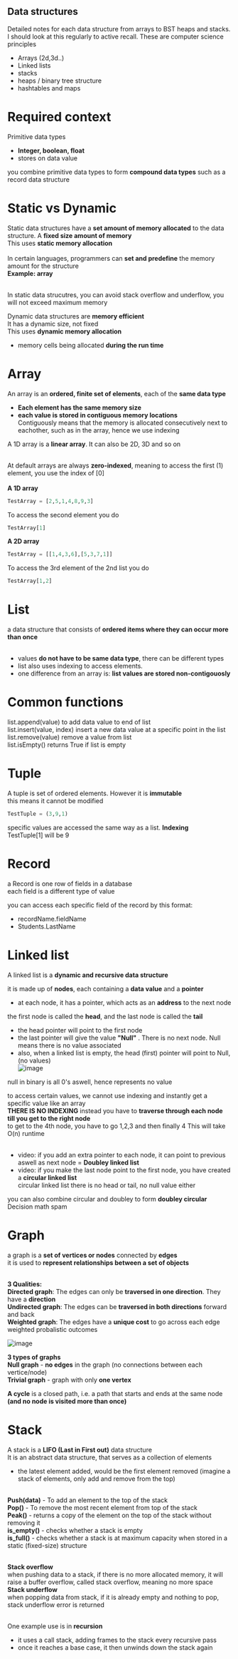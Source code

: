  ## Data structures
 Detailed notes for each data structure from arrays to BST heaps and stacks. I should look at this regularly to active recall. These are computer science principles

- Arrays (2d,3d..)
- Linked lists
- stacks
- heaps / binary tree structure
- hashtables and maps

# Required context
Primitive data types
- **Integer, boolean, float**
- stores on data value

you combine primitive data types to form **compound data types** such as a record data structure

# Static vs Dynamic
Static data structures have a **set amount of memory allocated** to the data structure. A **fixed size amount of memory**<br>
This uses **static memory allocation**<br><br>
In certain languages, programmers can **set and predefine** the memory amount for the structure<br>
**Example: array**<br><br>

In static data strucutres, you can avoid stack overflow and underflow, you will not exceed maximum memory 

Dynamic data structures are **memory efficient** <br>
It has a dynamic size, not fixed<br>
This uses **dynamic memory allocation**
- memory cells being allocated **during the run time**



# Array 
An array is an **ordered, finite set of elements**, each of the **same data type**<br>
- **Each element has the same memory size**
- **each value is stored in contiguous memory locations**<br>
Contiguously means that the memory is allocated consecutively next to eachother, such as in the array, hence we use indexing

A 1D array is a **linear array**. It can also be 2D, 3D and so on<br><br>

At default arrays are always **zero-indexed**, meaning to access the first (1) element, you use the index of [0]
<br><br>
**A 1D array**<br>
```py 
TestArray = [2,5,1,4,8,9,3]
```
To access the second element you do 
```py 
TestArray[1]
```

**A 2D array**<br>
```py 
TestArray = [[1,4,3,6],[5,3,7,1]]
```
To access the 3rd element of the 2nd list you do
```py
TestArray[1,2]
```

# List
a data structure that consists of **ordered items where they can occur more than once**<br><br>
- values **do not have to be same data type**, there can be different types<br>
- list also uses indexing to access elements.<br>
- one difference from an array is: **list values are stored non-contigouosly**

# Common functions
list.append(value) to add data value to end of list <br>
list.insert(value, index) insert a new data value at a specific point in the list<br>
list.remove(value) remove a value from list<br>
list.isEmpty() returns True if list is empty

 

# Tuple 
A tuple is set of ordered elements. However it is <b>immutable</b><br>
this means it cannot be modified 
```py 
TestTuple = (3,9,1)
```
specific values are accessed the same way as a list. **Indexing**<br>
TestTuple[1] will be 9

    
# Record
a Record is one row of fields in a database<br>
each field is a different type of value

you can access each specific field of the record by this format: <br>
- recordName.fieldName <br>
- Students.LastName

# Linked list
A linked list is a **dynamic and recursive data structure** <br>

it is made up of **nodes**, each containing a **data value** and a **pointer**<br>
  - at each node, it has a pointer, which acts as an **address** to the next node<br>

the first node is called the **head**, and the last node is called the **tail**  
  - the head pointer will point to the first node<br>
  - the last pointer will give the value **"Null"** . There is no next node. Null means there is no value associated<br>
  - also, when a linked list is empty, the head (first) pointer will point to Null, (no values)<br>
  ![image](https://github.com/Swiftal13/The-Self-taught-Computer-Scientist/assets/76588047/d33960fe-5a7d-49cd-80f5-093c3c5cbf63)


null in binary is all 0's aswell, hence represents no value


to access certain values, we cannot use indexing and instantly get a specific value like an array<br> **THERE IS NO INDEXING**
instead you have to **traverse through each node till you get to the right node**<br>
to get to the 4th node, you have to go 1,2,3 and then finally 4
This will take O(n) runtime<br><br>


- video: if you add an extra pointer to each node, it can point to previous aswell as next node = **Doubley linked list**<br>
- video: if you make the last node point to the first node, you have created a **circular linked list**<br>
          circular linked list there is no head or tail, no null value either

you can also combine circular and doubley to form **doubley circular**
Decision math spam






# Graph

a graph is a **set of vertices or nodes** connected by **edges**<br>
it is used to **represent relationships between a set of objects**<br><br>

**3 Qualities:**<br>
**Directed graph**: The edges can only be **traversed in one direction**. They have a **direction** <br>
**Undirected graph**: The edges can be **traversed in both directions** forward and back<br>
**Weighted graph**: The edges have a **unique cost** to go across each edge
weighted probalistic outcomes

![image](https://github.com/Swiftal13/The-Self-taught-Computer-Scientist/assets/76588047/8c95cec3-aa16-4ece-ade6-4bac09c1f8ec)

**3 types of graphs**<br>
**Null graph** - **no edges** in the graph (no connections between each vertice/node)<br>
**Trivial graph** - graph with only **one vertex**

**A cycle** is a closed path, i.e. a path that starts and ends at the same node **(and no node is visited more than once)**


# Stack
A stack is a **LIFO (Last in First out)** data structure<br>
It is an abstract data structure, that serves as a collection of elements<br>
- the latest element added, would be the first element removed (imagine a stack of elements, only add and remove from the top)<br><br>

**Push(data)** - To add an element to the top of the stack<br>
**Pop()** - To remove the most recent element from top of the stack<br>
**Peak()** - returns a copy of the element on the top of the stack without removing it<br>
**is_empty()** - checks whether a stack is empty<br>
**is_full()** - checks whether a stack is at maximum capacity when stored in a static (fixed-size) structure<br><br>

**Stack overflow**<br>
when pushing data to a stack, if there is no more allocated memory, it will raise a buffer overflow, called stack overflow, meaning no more space<br>
**Stack underflow**<br>
when popping data from stack, if it is already empty and nothing to pop, stack underflow error is returned<br><br>

One example use is in **recursion**
- it uses a call stack, adding frames to the stack every recursive pass
- once it reaches a base case, it then unwinds down the stack again
